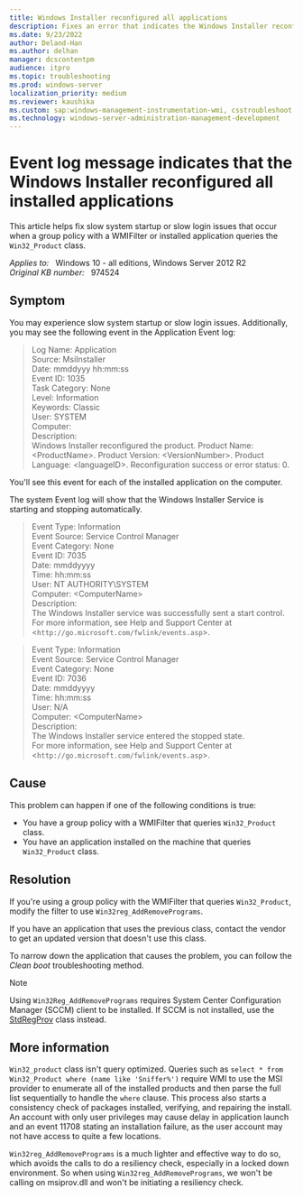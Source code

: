 ```yaml
---
title: Windows Installer reconfigured all applications
description: Fixes an error that indicates the Windows Installer reconfigured all installed applications.
ms.date: 9/23/2022
author: Deland-Han
ms.author: delhan
manager: dcscontentpm
audience: itpro
ms.topic: troubleshooting
ms.prod: windows-server
localization_priority: medium
ms.reviewer: kaushika
ms.custom: sap:windows-management-instrumentation-wmi, csstroubleshoot
ms.technology: windows-server-administration-management-development
---
```

# Event log message indicates that the Windows Installer reconfigured all installed applications

This article helps fix slow system startup or slow login issues that occur when a group policy with a WMIFilter or installed application queries the `Win32_Product` class.

_Applies to:_ &nbsp; Windows 10 - all editions, Windows Server 2012 R2  
_Original KB number:_ &nbsp; 974524

## Symptom

You may experience slow system startup or slow login issues. Additionally, you may see the following event in the Application Event log:

> Log Name: Application  
Source: MsiInstaller  
Date: mmddyyy hh:mm:ss  
Event ID: 1035  
Task Category: None  
Level: Information  
Keywords: Classic  
User: SYSTEM  
Computer:  
Description:  
Windows Installer reconfigured the product. Product Name: \<ProductName>. Product Version: \<VersionNumber>. Product Language: \<languageID>. Reconfiguration success or error status: 0.

You'll see this event for each of the installed application on the computer.

The system Event log will show that the Windows Installer Service is starting and stopping automatically.

> Event Type: Information  
Event Source: Service Control Manager  
Event Category: None  
Event ID: 7035  
Date: mmddyyyy  
Time: hh:mm:ss  
User: NT AUTHORITY\SYSTEM  
Computer: \<ComputerName>  
Description:  
The Windows Installer service was successfully sent a start control.
For more information, see Help and Support Center at <`http://go.microsoft.com/fwlink/events.asp`>.

> Event Type: Information  
Event Source: Service Control Manager  
Event Category: None  
Event ID: 7036  
Date: mmddyyyy  
Time: hh:mm:ss  
User: N/A  
Computer: \<ComputerName>  
Description:  
The Windows Installer service entered the stopped state.  
For more information, see Help and Support Center at <`http://go.microsoft.com/fwlink/events.asp`>.

## Cause

This problem can happen if one of the following conditions is true:

- You have a group policy with a WMIFilter that queries `Win32_Product` class.
- You have an application installed on the machine that queries `Win32_Product` class.

## Resolution

If you're using a group policy with the WMIFilter that queries `Win32_Product`, modify the filter to use `Win32reg_AddRemovePrograms`.

If you have an application that uses the previous class, contact the vendor to get an updated version that doesn't use this class.

To narrow down the application that causes the problem, you can follow the *Clean boot* troubleshooting method.

> [!NOTE]
> Using `Win32Reg_AddRemovePrograms` requires System Center Configuration Manager (SCCM) client to be installed. If SCCM is not installed, use the [StdRegProv](/previous-versions/windows/desktop/regprov/stdregprov) class instead.

## More information

`Win32_product` class isn't query optimized. Queries such as `select * from Win32_Product where (name like 'Sniffer%')` require WMI to use the MSI provider to enumerate all of the installed products and then parse the full list sequentially to handle the `where` clause. This process also starts a consistency check of packages installed, verifying, and repairing the install. An account with only user privileges may cause delay in application launch and an event 11708 stating an installation failure, as the user account may not have access to quite a few locations.

`Win32reg_AddRemovePrograms` is a much lighter and effective way to do so, which avoids the calls to do a resiliency check, especially in a locked down environment. So when using `Win32reg_AddRemovePrograms`, we won't be calling on msiprov.dll and won't be initiating a resiliency check.
